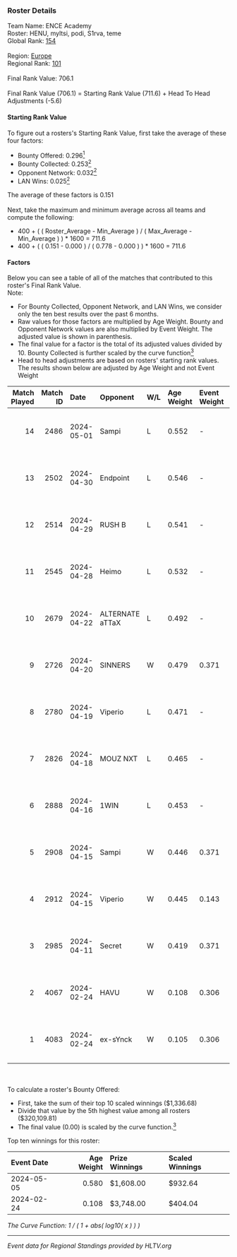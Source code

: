 ### Roster Details<br />
Team Name: ENCE Academy<br />
Roster: HENU, myltsi, podi, S1rva, teme<br />
Global Rank: [154](../standings_global.md)<br />
<br />
Region: [Europe]( ../standings_europe.md)<br />
Regional Rank: [101]( ../standings_europe.md)<br />
<br />
Final Rank Value:  706.1<br />
<br />
Final Rank Value (706.1) = Starting Rank Value (711.6) + Head To Head Adjustments (-5.6)<br />

#### Starting Rank Value<br />
To figure out a rosters's Starting Rank Value, first take the average of these four factors:<br />
- Bounty Offered: 0.296[<sup>1</sup>](#table2)
- Bounty Collected: 0.253[<sup>2</sup>](#table1)
- Opponent Network: 0.032[<sup>2</sup>](#table1)
- LAN Wins: 0.025[<sup>2</sup>](#table1)

The average of these factors is 0.151<br />
<br />
Next, take the maximum and minimum average across all teams and compute the following:<br />
- 400 + ( ( Roster_Average - Min_Average ) / ( Max_Average - Min_Average ) ) * 1600 = 711.6
- 400 + ( ( 0.151 - 0.000 ) / ( 0.778 - 0.000 ) ) * 1600 = 711.6


#### Factors<br />
Below you can see a table of all of the matches that contributed to this roster's Final Rank Value.<br />
Note:<br />

- For Bounty Collected, Opponent Network, and LAN Wins, we consider only the ten best results over the past 6 months.
- Raw values for those factors are multiplied by Age Weight. Bounty and Opponent Network values are also multiplied by Event Weight. The adjusted value is shown in parenthesis.
- The final value for a factor is the total of its adjusted values divided by 10. Bounty Collected is further scaled by the curve function[<sup>3</sup>](#curveFunction)
- Head to head adjustments are based on rosters' starting rank values. The results shown below are adjusted by Age Weight and not Event Weight
<span id="table1"></span><br />


| Match Played | Match ID | Date       | Opponent        | W/L | Age Weight | Event Weight | Bounty Collected | Opponent Network | LAN Wins  | H2H Adj. | Roster                          |
| -: | -: | :- | :- | :- | :- | :- | :- | :- | :- | -: | :- |
|           14 |     2486 | 2024-05-01 | Sampi           | L   | 0.552      | -            | -                | -                | -         |    -4.02 | HENU, myltsi, podi, S1rva, teme |
|           13 |     2502 | 2024-04-30 | Endpoint        | L   | 0.546      | -            | -                | -                | -         |    -4.39 | HENU, myltsi, podi, S1rva, teme |
|           12 |     2514 | 2024-04-29 | RUSH B          | L   | 0.541      | -            | -                | -                | -         |    -5.03 | HENU, myltsi, podi, S1rva, teme |
|           11 |     2545 | 2024-04-28 | Heimo           | L   | 0.532      | -            | -                | -                | -         |    -9.47 | HENU, myltsi, podi, S1rva, teme |
|           10 |     2679 | 2024-04-22 | ALTERNATE aTTaX | L   | 0.492      | -            | -                | -                | -         |    -3.60 | HENU, myltsi, podi, S1rva, teme |
|            9 |     2726 | 2024-04-20 | SINNERS         | W   | 0.479      | 0.371        | 0.037 (0.007)    | 0.800 (0.142)    | 0 (0.000) |    13.82 | HENU, myltsi, podi, S1rva, teme |
|            8 |     2780 | 2024-04-19 | Viperio         | L   | 0.471      | -            | -                | -                | -         |    -9.37 | HENU, myltsi, podi, S1rva, teme |
|            7 |     2826 | 2024-04-18 | MOUZ NXT        | L   | 0.465      | -            | -                | -                | -         |    -2.09 | HENU, myltsi, podi, S1rva, teme |
|            6 |     2888 | 2024-04-16 | 1WIN            | L   | 0.453      | -            | -                | -                | -         |    -3.29 | HENU, myltsi, podi, S1rva, teme |
|            5 |     2908 | 2024-04-15 | Sampi           | W   | 0.446      | 0.371        | 0.027 (0.004)    | 1.000 (0.165)    | 0 (0.000) |    10.47 | HENU, myltsi, podi, S1rva, teme |
|            4 |     2912 | 2024-04-15 | Viperio         | W   | 0.445      | 0.143        | 0.001 (0.000)    | 0.035 (0.002)    | 0 (0.000) |     5.28 | HENU, myltsi, podi, S1rva, teme |
|            3 |     2985 | 2024-04-11 | Secret          | W   | 0.419      | 0.371        | 0.000 (0.000)    | 0.055 (0.008)    | 0 (0.000) |     3.69 | HENU, myltsi, podi, S1rva, teme |
|            2 |     4067 | 2024-02-24 | HAVU            | W   | 0.108      | 0.306        | 0.001 (0.000)    | 0.152 (0.005)    | 1 (0.108) |     1.67 | HENU, myltsi, podi, S1rva, teme |
|            1 |     4083 | 2024-02-24 | ex-sYnck        | W   | 0.105      | 0.306        | 0.000 (0.000)    | 0.015 (0.000)    | 1 (0.105) |     0.76 | HENU, myltsi, podi, S1rva, teme |

<br />
<span id="table2"></span><br />
To calculate a roster's Bounty Offered:<br />

- First, take the sum of their top 10 scaled winnings ($1,336.68)
- Divide that value by the 5th highest value among all rosters ($320,109.81)
- The final value (0.00) is scaled by the curve function.[<sup>3</sup>](#curveFunction)

Top ten winnings for this roster:<br />

| Event Date | Age Weight | Prize Winnings | Scaled Winnings |
| :- | -: | :- | :- |
| 2024-05-05 |      0.580 | $1,608.00      | $932.64         |
| 2024-02-24 |      0.108 | $3,748.00      | $404.04         |


<span id="curveFunction"></span>_The Curve Function: 1 / ( 1 + abs( log10( x ) ) )_<br />

---
_Event data for Regional Standings provided by HLTV.org_<br />
